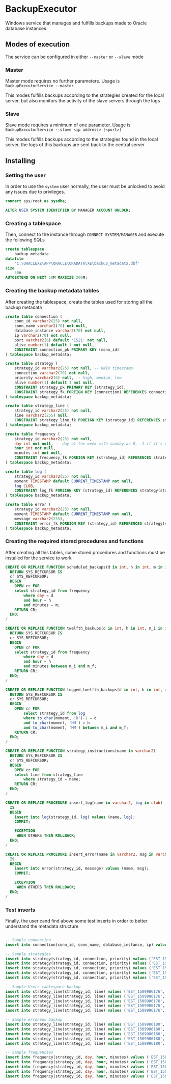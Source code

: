 # BackupExecutor
Windows service that manages and fulfills backups made to Oracle database instances.

## Modes of execution
The service can be configured in either `--master` or `--slave` mode

### Master
Master mode requires no further parameters. Usage is `BackupExecutorService --master`

This modes fulfills backups according to the strategies created for the local server, but also monitors the activity of the slave servers
through the logs

### Slave
Slave mode requires a minimum of one parameter. Usage is `BackupExecutorService --slave <ip address> [<port>]`

This modes fulfills backups according to the strategies found in the local server, the logs of this backups are sent back to the central server

## Installing

### Setting the user

In order to use the `system` user normally, the user must be unlocked to avoid any issues due to privileges.

``` sql
connect sys/root as sysdba;

ALTER USER SYSTEM IDENTIFIED BY MANAGER ACCOUNT UNLOCK;
```

### Creating a tablespace

Then, connect to the instance through `CONNECT SYSTEM/MANAGER` and execute the following SQLs

``` sql 
create tablespace
	backup_metadata
datafile
 	'C:\ORACLEXE\APP\ORACLE\ORADATA\XE\backup_metadata.dbf'
size
 	50m
AUTOEXTEND ON NEXT 10M MAXSIZE 200M;
```

### Creating the backup metadata tables

After creating the tablespace, create the tables used for storing all the backup metadata

``` sql
create table connection (
	conn_id varchar2(25) not null,
	conn_name varchar2(70) not null,
	database_instance varchar2(70) not null,
	ip varchar2(70) not null,
	port varchar2(6) default '1521' not null,
	alive number(1) default 1 not null,
	CONSTRAINT connection_pk PRIMARY KEY (conn_id)
) tablespace backup_metadata;

create table strategy (
	strategy_id varchar2(25) not null, -- UNIX timestamp
	connection varchar2(70) not null,
	priority varchar2(6) null, -- high, medium, low
	alive number(1) default 1 not null,
	CONSTRAINT strategy_pk PRIMARY KEY (strategy_id),
	CONSTRAINT strategy_fk FOREIGN KEY (connection) REFERENCES connection(conn_id)
) tablespace backup_metadata;

create table strategy_line (
	strategy_id varchar2(25) not null,
	line varchar2(255) null,
	CONSTRAINT strategy_line_fk FOREIGN KEY (strategy_id) REFERENCES strategy(strategy_id)
) tablespace backup_metadata;

create table frequency (
	strategy_id varchar2(25) not null, 
	day int not null, -- day of the week with sunday as 0, -1 if it's everyday
	hour int not null,
	minutes int not null,
	CONSTRAINT frequency_fk FOREIGN KEY (strategy_id) REFERENCES strategy(strategy_id)
) tablespace backup_metadata;

create table log (
	strategy_id varchar2(25) not null, 
	moment TIMESTAMP default CURRENT_TIMESTAMP not null,
	log CLOB,
	CONSTRAINT log_fk FOREIGN KEY (strategy_id) REFERENCES strategy(strategy_id)
) tablespace backup_metadata;

create table error (
	strategy_id varchar2(25) not null, 
	moment TIMESTAMP default CURRENT_TIMESTAMP not null,
	message varchar2(255),
	CONSTRAINT error_fk FOREIGN KEY (strategy_id) REFERENCES strategy(strategy_id)
) tablespace backup_metadata;
```

### Creating the required stored procedures and functions

After creating all this tables, some stored procedures and functions must be installed for the service to work

```sql
CREATE OR REPLACE FUNCTION scheduled_backups(d in int, h in int, m in int)
  RETURN SYS_REFCURSOR IS
  cr SYS_REFCURSOR;
  BEGIN
    OPEN cr FOR 
	select strategy_id from frequency
		where day = d
		and hour = h
		and minutes = m;
	RETURN CR;
  END;
/

CREATE OR REPLACE FUNCTION twelfth_backups(d in int, h in int, m_i in int, m_f in int)
  RETURN SYS_REFCURSOR IS
  cr SYS_REFCURSOR;
  BEGIN
    OPEN cr FOR 
	select strategy_id from frequency
		where day = d
		and hour = h
		and minutes between m_i and m_f;
	RETURN CR;
  END;
/

CREATE OR REPLACE FUNCTION logged_twelfth_backups(d in int, h in int, m_i in int, m_f in int)
  RETURN SYS_REFCURSOR IS
  cr SYS_REFCURSOR;
  BEGIN
    OPEN cr FOR 
		select strategy_id from log
		where to_char(moment, 'D')-1 = d
		and to_char(moment, 'HH') = h
		and to_char(moment, 'MM') between m_i and m_f;
	RETURN CR;
  END;
/

CREATE OR REPLACE FUNCTION strategy_instructions(name in varchar2)
  RETURN SYS_REFCURSOR IS
  cr SYS_REFCURSOR;
  BEGIN
    OPEN cr FOR 
	select line from strategy_line 
		where strategy_id = name;
	RETURN CR;
  END;
/

CREATE OR REPLACE PROCEDURE insert_log(name in varchar2, log in clob)
  IS
  BEGIN
    insert into log(strategy_id, log) values (name, log);
	COMMIT;

	EXCEPTION
     WHEN OTHERS THEN ROLLBACK;
  END;
/

CREATE OR REPLACE PROCEDURE insert_error(name in varchar2, msg in varchar2)
  IS
  BEGIN
    insert into error(strategy_id, message) values (name, msg);
	COMMIT;

	EXCEPTION
     WHEN OTHERS THEN ROLLBACK;
  END;
/
```

### Test inserts

Finally, the user cand find above some test inserts in order to better understand the metadata structure

```sql

-- Sample connection
insert into connection(conn_id, conn_name, database_instance, ip) values ('C_1509986176','local','XE','127.0.0.1');

-- Sample strategies
insert into strategy(strategy_id, connection, priority) values ('EST_1509986176','C_1509986176','MEDIUM');
insert into strategy(strategy_id, connection, priority) values ('EST_1509986180','C_1509986176','MEDIUM');
insert into strategy(strategy_id, connection, priority) values ('EST_1509986184','C_1509986176','MEDIUM');
insert into strategy(strategy_id, connection, priority) values ('EST_1509986188','C_1509986176','MEDIUM');
insert into strategy(strategy_id, connection, priority) values ('EST_1509986192','C_1509986176','MEDIUM');

-- Sample Users tablespace backup
insert into strategy_line(strategy_id, line) values ('EST_1509986176','crosscheck archivelog all;');
insert into strategy_line(strategy_id, line) values ('EST_1509986176','run{');
insert into strategy_line(strategy_id, line) values ('EST_1509986176','SQL "alter system switch logfile";');
insert into strategy_line(strategy_id, line) values ('EST_1509986176','backup tablespace users;');
insert into strategy_line(strategy_id, line) values ('EST_1509986176','}');

-- Sample erroneus backup
insert into strategy_line(strategy_id, line) values ('EST_1509986180','crosscheck archivelog all;');
insert into strategy_line(strategy_id, line) values ('EST_1509986180','run{;');
insert into strategy_line(strategy_id, line) values ('EST_1509986180','SQL "alter system switch logfile";');
insert into strategy_line(strategy_id, line) values ('EST_1509986180','backup tablespace users;');
insert into strategy_line(strategy_id, line) values ('EST_1509986180','}');

-- Sample frequencies
insert into frequency(strategy_id, day, hour, minutes) values ('EST_1509986176', 1, 12, 35);
insert into frequency(strategy_id, day, hour, minutes) values ('EST_1509986180', 1, 12, 35);
insert into frequency(strategy_id, day, hour, minutes) values ('EST_1509986184', 1, 12, 35);
insert into frequency(strategy_id, day, hour, minutes) values ('EST_1509986188', 1, 12, 39);
insert into frequency(strategy_id, day, hour, minutes) values ('EST_1509986192', 1, 12, 34);
```

